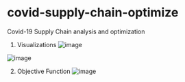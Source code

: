 # covid-supply-chain-optimize
Covid-19 Supply Chain analysis and optimization

1. Visualizations
![image](https://github.com/QuanPham19/covid-supply-chain-optimize/assets/106662700/f94860da-cf3c-4dbb-9e81-034b8042e1b9)

![image](https://github.com/QuanPham19/covid-supply-chain-optimize/assets/106662700/1a7de020-4828-44c1-8bd2-60e6108dad8a)

2. Objective Function
![image](https://github.com/QuanPham19/covid-supply-chain-optimize/assets/106662700/cc804973-cd5d-4b9d-9fdf-56ffb63621b6)

